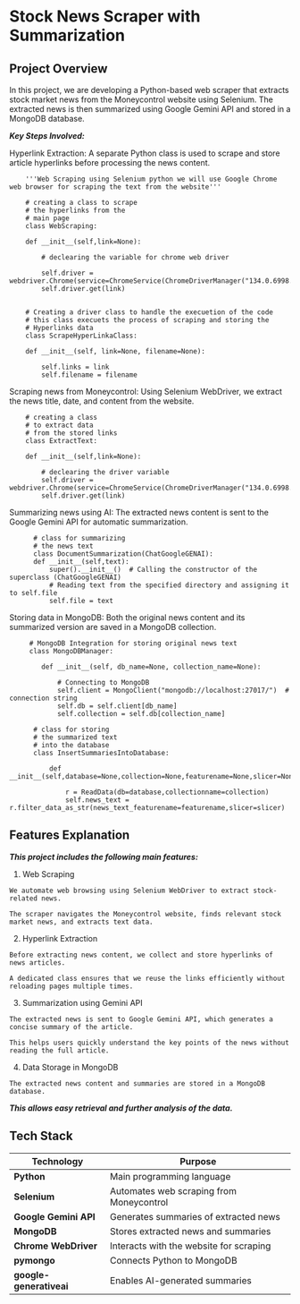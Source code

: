 # Stock News Scraper with Summarization

## Project Overview

In this project, we are developing a Python-based web scraper that extracts stock market news from the Moneycontrol website using Selenium. The extracted news is then summarized using Google Gemini API and stored in a MongoDB database.

 ***Key Steps Involved:***

  Hyperlink Extraction: A separate Python class is used to scrape and store article hyperlinks before processing the news content.
  
        '''Web Scraping using Selenium python we will use Google Chrome web browser for scraping the text from the website'''

        # creating a class to scrape
        # the hyperlinks from the
        # main page
        class WebScraping:

        def __init__(self,link=None):
            
            # declearing the variable for chrome web driver
    
            self.driver = webdriver.Chrome(service=ChromeService(ChromeDriverManager("134.0.6998.178").install()))
            self.driver.get(link)

            
        # Creating a driver class to handle the execuetion of the code
        # this class execuets the process of scraping and storing the 
        # Hyperlinks data
        class ScrapeHyperLinkaClass:

        def __init__(self, link=None, filename=None):
    
            self.links = link
            self.filename = filename

    
   Scraping news from Moneycontrol: Using Selenium WebDriver, we extract the news title, date, and content from the website.

        # creating a class
        # to extract data
        # from the stored links
        class ExtractText:

        def __init__(self,link=None):
            
            # declearing the driver variable
            self.driver = webdriver.Chrome(service=ChromeService(ChromeDriverManager("134.0.6998.178").install()))
            self.driver.get(link)

  Summarizing news using AI: The extracted news content is sent to the Google Gemini API for automatic summarization.

          # class for summarizing
          # the news text
          class DocumentSummarization(ChatGoogleGENAI):
          def __init__(self,text):
              super().__init__()  # Calling the constructor of the superclass (ChatGoogleGENAI)
              # Reading text from the specified directory and assigning it to self.file
              self.file = text

  Storing data in MongoDB: Both the original news content and its summarized version are saved in a MongoDB collection.

         # MongoDB Integration for storing original news text
         class MongoDBManager:

            def __init__(self, db_name=None, collection_name=None):
        
                # Connecting to MongoDB
                self.client = MongoClient("mongodb://localhost:27017/")  # connection string
                self.db = self.client[db_name]
                self.collection = self.db[collection_name]

          # class for storing
          # the summarized text
          # into the database
          class InsertSummariesIntoDatabase:

              def __init__(self,database=None,collection=None,featurename=None,slicer=None):
          
                  r = ReadData(db=database,collectionname=collection)
                  self.news_text = r.filter_data_as_str(news_text_featurename=featurename,slicer=slicer)

## Features Explanation

***This project includes the following main features:***

  1. Web Scraping
     
    We automate web browsing using Selenium WebDriver to extract stock-related news.
  
    The scraper navigates the Moneycontrol website, finds relevant stock market news, and extracts text data.
  
  2. Hyperlink Extraction
     
    Before extracting news content, we collect and store hyperlinks of news articles.
  
    A dedicated class ensures that we reuse the links efficiently without reloading pages multiple times.
  
  3. Summarization using Gemini API
     
    The extracted news is sent to Google Gemini API, which generates a concise summary of the article.
  
    This helps users quickly understand the key points of the news without reading the full article.
  
  4. Data Storage in MongoDB
     
    The extracted news content and summaries are stored in a MongoDB database.

***This allows easy retrieval and further analysis of the data.***



## Tech Stack


| Technology          | Purpose                                      |
|---------------------|----------------------------------------------|
| **Python**         | Main programming language                   |
| **Selenium**       | Automates web scraping from Moneycontrol     |
| **Google Gemini API** | Generates summaries of extracted news   |
| **MongoDB**        | Stores extracted news and summaries         |
| **Chrome WebDriver** | Interacts with the website for scraping  |
| **pymongo**        | Connects Python to MongoDB                  |
| **google-generativeai** | Enables AI-generated summaries       |


        




    



